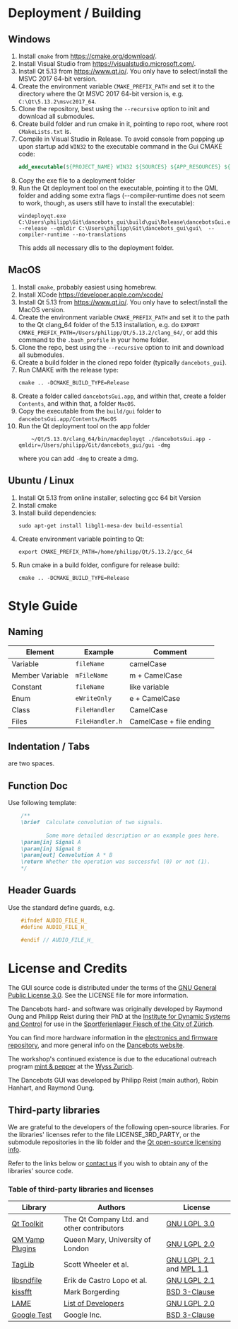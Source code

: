 # Deployment / Building
## Windows
1. Install ```cmake``` from https://cmake.org/download/.
2. Install Visual Studio from https://visualstudio.microsoft.com/.
3. Install Qt 5.13 from https://www.qt.io/. You only have to select/install the MSVC 2017 64-bit version.
4. Create the environment variable ```CMAKE_PREFIX_PATH``` and set it to the directory where the Qt MSVC 2017 64-bit version is, e.g. ```C:\Qt\5.13.2\msvc2017_64```.
5. Clone the repository, best using the ```--recursive``` option to init and download all submodules.
6. Create build folder and run cmake in it, pointing to repo root, where root ```CMakeLists.txt``` is.
7. Compile in Visual Studio in Release. To avoid console from popping up upon startup add ```WIN32``` to the executable command in the Gui CMAKE code:
	```cmake
	add_executable(${PROJECT_NAME} WIN32 ${SOURCES} ${APP_RESOURCES} ${HEADERS} ${QMLS})
	```
8. Copy the exe file to a deployment folder
9. Run the Qt deployment tool on the executable, pointing it to the QML folder and adding some extra flags (--compiler-runtime does not seem to work, though, as users still have to install the executable):
	```
	windeployqt.exe C:\Users\philipp\Git\dancebots_gui\build\gui\Release\dancebotsGui.exe --release --qmldir C:\Users\philipp\Git\dancebots_gui\gui\  --compiler-runtime --no-translations
	```
	This adds all necessary dlls to the deployment folder.

## MacOS
1. Install ```cmake```, probably easiest using homebrew.
2. Install XCode https://developer.apple.com/xcode/
3. Install Qt 5.13 from https://www.qt.io/. You only have to select/install the MacOS version.
4. Create the environment variable ```CMAKE_PREFIX_PATH``` and set it to the path to the Qt clang_64 folder of the 5.13 installation, e.g. do ```EXPORT CMAKE_PREFIX_PATH=/Users/philipp/Qt/5.13.2/clang_64/```, or add this command to the ```.bash_profile``` in your home folder.
5. Clone the repo, best using the ```--recursive``` option to init and download all submodules.
6. Create a build folder in the cloned repo folder (typically ```dancebots_gui```).
7. Run CMAKE with the release type:
	```
	cmake .. -DCMAKE_BUILD_TYPE=Release
	```
8. Create a folder called ```dancebotsGui.app```, and within that, create a folder ```Contents```, and within that, a folder ```MacOS```.
9. Copy the executable from the ```build/gui``` folder to ```dancebotsGui.app/Contents/MacOS```
10. Run the Qt deployment tool on the app folder
	```
		~/Qt/5.13.0/clang_64/bin/macdeployqt ./dancebotsGui.app -qmldir=/Users/philipp/Git/dancebots_gui/gui -dmg
	```
	where you can add ```-dmg``` to create a dmg.

## Ubuntu / Linux
1. Install Qt 5.13 from online installer, selecting gcc 64 bit Version
2. Install cmake
3. Install build dependencies:
	```
	sudo apt-get install libgl1-mesa-dev build-essential
	```
4. Create environment variable pointing to Qt:
	```
	export CMAKE_PREFIX_PATH=/home/philipp/Qt/5.13.2/gcc_64
	```
5. Run cmake in a build folder, configure for release build:
	```
	cmake .. -DCMAKE_BUILD_TYPE=Release
	```

# Style Guide

## Naming

| Element 	| Example | Comment |
| ------- 	| ------- | ------- |
| Variable 	| `fileName` | camelCase |
| Member Variable | `mFileName` | m + CamelCase|
| Constant	| `fileName` | like variable | 
| Enum | `eWriteOnly` | e + CamelCase|
| Class | `FileHandler` | CamelCase|
| Files | `FileHandler.h` | CamelCase + file ending|

## Indentation / Tabs
are two spaces.

## Function Doc

Use following template:
```cpp
	/**
	\brief  Calculate convolution of two signals.
			
			Some more detailed description or an example goes here.
	\param[in] Signal A
	\param[in] Signal B
	\param[out] Convolution A * B
	\return Whether the operation was successful (0) or not (1).
	*/
```

## Header Guards
Use the standard define guards, e.g.
```cpp
	#ifndef AUDIO_FILE_H_
	#define AUDIO_FILE_H_

	#endif // AUDIO_FILE_H_
```
# License and Credits
The GUI source code is distributed under the terms of the [GNU General Public License 3.0](https://spdx.org/licenses/GPL-3.0.html). See the LICENSE file for more information.

The Dancebots hard- and software was originally developed by Raymond Oung and Philipp Reist during their PhD at the [Institute for Dynamic Systems and Control](https://idsc.ethz.ch/) for use in the [Sportferienlager Fiesch of the City of Zürich](https://zuerifiesch.ch/).

You can find more hardware information in the [electronics and firmware repository](https://github.com/philippReist/dancebots_pcb), and more general info on the [Dancebots website](http://www.dancebots.ch/).

The workshop's continued existence is due to the educational outreach program [mint & pepper](https://www.mintpepper.ch/) at the [Wyss Zurich](https://www.wysszurich.uzh.ch/).

The Dancebots GUI was developed by Philipp Reist (main author), Robin Hanhart, and Raymond Oung.

## Third-party libraries
We are grateful to the developers of the following open-source libraries. For the libraries' licenses refer to the file LICENSE_3RD_PARTY, or the submodule repositories in the lib folder and the [Qt open-source licensing info](https://www.qt.io/licensing/).

Refer to the links below or [contact us](mailto:philipp.reist@gmail.com) if you wish to obtain any of the libraries' source code.

### Table of third-party libraries and licenses
| Library | Authors |  License |
| ------- | ------- |  ------- |
| [Qt Toolkit](https://www.qt.io/) | The Qt Company Ltd. and other contributors | [GNU LGPL 3.0](https://doc.qt.io/qt-5/lgpl.html) |
| [QM Vamp Plugins](https://github.com/c4dm/qm-vamp-plugins) | Queen Mary, University of London | [GNU LGPL 2.0](https://spdx.org/licenses/LGPL-2.0-or-later.html) |
| [TagLib](https://github.com/taglib/taglib) | Scott Wheeler et al. | [GNU LGPL 2.1](https://spdx.org/licenses/LGPL-2.1-or-later.html) and [MPL 1.1](https://spdx.org/licenses/MPL-1.1.html)|
| [libsndfile](https://github.com/erikd/libsndfile) | Erik de Castro Lopo et al. | [GNU LGPL 2.1](https://www.gnu.org/licenses/lgpl-2.1.html) |
| [kissfft](https://github.com/mborgerding/kissfft) | Mark Borgerding | [BSD 3-Clause](https://spdx.org/licenses/BSD-3-Clause.html)|
| [LAME](https://lame.sourceforge.io/) | [List of Developers](https://lame.sourceforge.io/developers.php) | [GNU LGPL 2.0](https://spdx.org/licenses/LGPL-2.0-or-later.html) |
| [Google Test](https://github.com/google/googletest) | Google Inc. | [BSD 3-Clause](https://spdx.org/licenses/BSD-3-Clause.html)|
